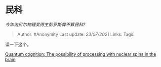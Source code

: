 # 民科
*今年诺贝尔物理奖得主彭罗斯算不算民科?*

> Author: #Anonymity
> Last update: *23/07/2021*
> Links:
> Tags:

读一下这个。

[Quantum cognition: The possibility of processing with nuclear spins in the brain](https://link.zhihu.com/?target=https%3A//www.sciencedirect.com/science/article/abs/pii/S0003491615003243)
